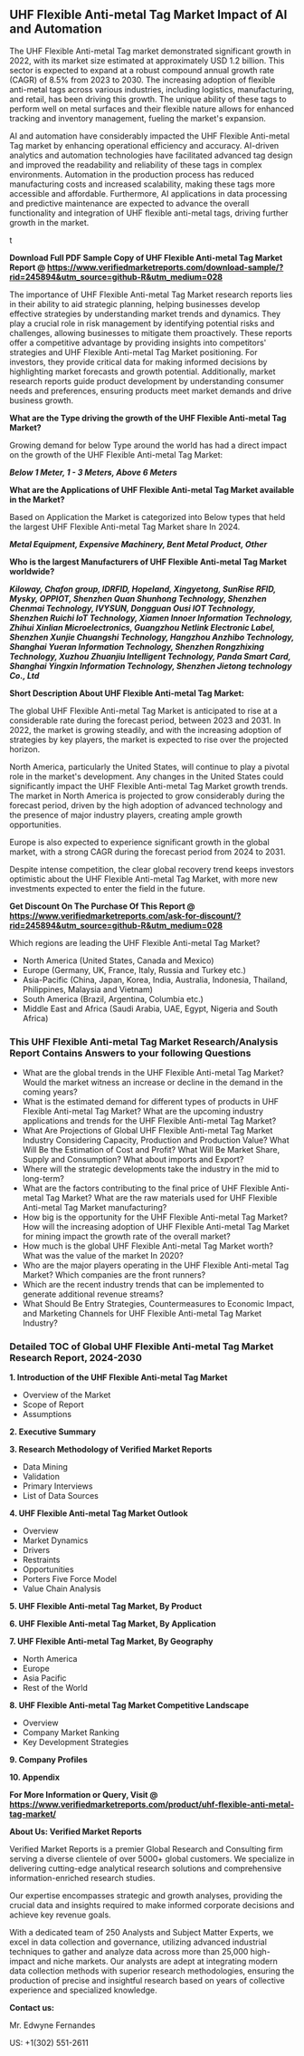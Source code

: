 <h2>UHF Flexible Anti-metal Tag Market Impact of AI and Automation</h2><p>The UHF Flexible Anti-metal Tag market demonstrated significant growth in 2022, with its market size estimated at approximately USD 1.2 billion. This sector is expected to expand at a robust compound annual growth rate (CAGR) of 8.5% from 2023 to 2030. The increasing adoption of flexible anti-metal tags across various industries, including logistics, manufacturing, and retail, has been driving this growth. The unique ability of these tags to perform well on metal surfaces and their flexible nature allows for enhanced tracking and inventory management, fueling the market's expansion.</p><p>AI and automation have considerably impacted the UHF Flexible Anti-metal Tag market by enhancing operational efficiency and accuracy. AI-driven analytics and automation technologies have facilitated advanced tag design and improved the readability and reliability of these tags in complex environments. Automation in the production process has reduced manufacturing costs and increased scalability, making these tags more accessible and affordable. Furthermore, AI applications in data processing and predictive maintenance are expected to advance the overall functionality and integration of UHF flexible anti-metal tags, driving further growth in the market.</p>t</p><p id="" class=""><strong>Download Full PDF Sample Copy of UHF Flexible Anti-metal Tag Market Report @ <a href="https://www.verifiedmarketreports.com/download-sample/?rid=245894&utm_source=github-R&utm_medium=028" target="_blank">https://www.verifiedmarketreports.com/download-sample/?rid=245894&utm_source=github-R&utm_medium=028</a></strong></p><p>The importance of&nbsp;UHF Flexible Anti-metal Tag Market research reports lies in their ability to aid strategic planning, helping businesses develop effective strategies by understanding market trends and dynamics. They play a crucial role in risk management by identifying potential risks and challenges, allowing businesses to mitigate them proactively. These reports offer a competitive advantage by providing insights into competitors' strategies and UHF Flexible Anti-metal Tag Market positioning. For investors, they provide critical data for making informed decisions by highlighting market forecasts and growth potential. Additionally, market research reports guide product development by understanding consumer needs and preferences, ensuring products meet market demands and drive business growth.</p><p><strong>What are the&nbsp;Type driving the growth of the UHF Flexible Anti-metal Tag Market?</strong></p><p id="" class="">Growing demand for below Type around the world has had a direct impact on the growth of the UHF Flexible Anti-metal Tag Market:</p><em><strong>Below 1 Meter, 1 - 3 Meters, Above 6 Meters</strong></em></p><strong>What are the&nbsp;Applications&nbsp;of UHF Flexible Anti-metal Tag Market available in the Market?</strong></p><p id="" class="">Based on Application the Market is categorized into Below types that held the largest UHF Flexible Anti-metal Tag Market share In 2024.</p><em><strong>Metal Equipment, Expensive Machinery, Bent Metal Product, Other</strong></em></p><strong>Who is the largest Manufacturers of UHF Flexible Anti-metal Tag Market worldwide?</strong></p><p><em><strong>Kiloway, Chafon group, IDRFID, Hopeland, Xingyetong, SunRise RFID, Mysky, OPPIOT, Shenzhen Quan Shunhong Technology, Shenzhen Chenmai Technology, IVYSUN, Dongguan Ousi IOT Technology, Shenzhen Ruichi IoT Technology, Xiamen Innoer Information Technology, Zhihui Xinlian Microelectronics, Guangzhou Netlink Electronic Label, Shenzhen Xunjie Chuangshi Technology, Hangzhou Anzhibo Technology, Shanghai Yueran Information Technology, Shenzhen Rongzhixing Technology, Xuzhou Zhuanjiu Intelligent Technology, Panda Smart Card, Shanghai Yingxin Information Technology, Shenzhen Jietong technology Co., Ltd</strong></em></p><p id="" class=""><strong>Short Description About UHF Flexible Anti-metal Tag Market:</strong></p><p>The global UHF Flexible Anti-metal Tag Market is anticipated to rise at a considerable rate during the forecast period, between 2023 and 2031. In 2022, the market is growing steadily, and with the increasing adoption of strategies by key players, the market is expected to rise over the projected horizon.</p><p>North America, particularly the United States, will continue to play a pivotal role in the market's development. Any changes in the United States could significantly impact the UHF Flexible Anti-metal Tag Market growth trends. The market in North America is projected to grow considerably during the forecast period, driven by the high adoption of advanced technology and the presence of major industry players, creating ample growth opportunities.</p><p>Europe is also expected to experience significant growth in the global market, with a strong CAGR during the forecast period from 2024 to 2031.</p><p>Despite intense competition, the clear global recovery trend keeps investors optimistic about the UHF Flexible Anti-metal Tag Market, with more new investments expected to enter the field in the future.</p><p id="" class=""><strong>Get Discount On The Purchase Of This Report @ <a href="https://www.verifiedmarketreports.com/ask-for-discount/?rid=245894&utm_source=github-R&utm_medium=028" target="_blank">https://www.verifiedmarketreports.com/ask-for-discount/?rid=245894&utm_source=github-R&utm_medium=028</a></strong></p>Which regions are leading the UHF Flexible Anti-metal Tag Market?</p><ul><li>North America (United States, Canada and Mexico)</li><li>Europe (Germany, UK, France, Italy, Russia and Turkey etc.)</li><li>Asia-Pacific (China, Japan, Korea, India, Australia, Indonesia, Thailand, Philippines, Malaysia and Vietnam)</li><li>South America (Brazil, Argentina, Columbia etc.)</li><li>Middle East and Africa (Saudi Arabia, UAE, Egypt, Nigeria and South Africa)</li></ul><h3 id="" class="">This UHF Flexible Anti-metal Tag Market Research/Analysis Report Contains Answers to your following Questions</h3><ul><li>What are the global trends in the UHF Flexible Anti-metal Tag Market? Would the market witness an increase or decline in the demand in the coming years?</li><li>What is the estimated demand for different types of products in UHF Flexible Anti-metal Tag Market? What are the upcoming industry applications and trends for the UHF Flexible Anti-metal Tag Market?</li><li>What Are Projections of Global UHF Flexible Anti-metal Tag Market Industry Considering Capacity, Production and Production Value? What Will Be the Estimation of Cost and Profit? What Will Be Market Share, Supply and Consumption? What about imports and Export?</li><li>Where will the strategic developments take the industry in the mid to long-term?</li><li>What are the factors contributing to the final price of UHF Flexible Anti-metal Tag Market? What are the raw materials used for UHF Flexible Anti-metal Tag Market manufacturing?</li><li>How big is the opportunity for the UHF Flexible Anti-metal Tag Market? How will the increasing adoption of UHF Flexible Anti-metal Tag Market for mining impact the growth rate of the overall market?</li><li>How much is the global UHF Flexible Anti-metal Tag Market worth? What was the value of the market In 2020?</li><li>Who are the major players operating in the UHF Flexible Anti-metal Tag Market? Which companies are the front runners?</li><li>Which are the recent industry trends that can be implemented to generate additional revenue streams?</li><li>What Should Be Entry Strategies, Countermeasures to Economic Impact, and Marketing Channels for UHF Flexible Anti-metal Tag Market Industry?</li></ul><h3 id="" class="">Detailed TOC of Global UHF Flexible Anti-metal Tag Market Research Report, 2024-2030</h3><p id="" class=""><strong>1. Introduction of the UHF Flexible Anti-metal Tag Market</strong></p><ul><li>Overview of the Market</li><li>Scope of Report</li><li>Assumptions</li></ul><p id="" class=""><strong>2. Executive Summary</strong></p><p id="" class=""><strong>3. Research Methodology of Verified Market Reports</strong></p><ul><li>Data Mining</li><li>Validation</li><li>Primary Interviews</li><li>List of Data Sources</li></ul><p id="" class=""><strong>4. UHF Flexible Anti-metal Tag Market Outlook</strong></p><ul><li>Overview</li><li>Market Dynamics</li><li>Drivers</li><li>Restraints</li><li>Opportunities</li><li>Porters Five Force Model</li><li>Value Chain Analysis</li></ul><p id="" class=""><strong>5. UHF Flexible Anti-metal Tag Market, By Product</strong></p><p id="" class=""><strong>6. UHF Flexible Anti-metal Tag Market, By Application</strong></p><p id="" class=""><strong>7. UHF Flexible Anti-metal Tag Market, By Geography</strong></p><ul><li>North America</li><li>Europe</li><li>Asia Pacific</li><li>Rest of the World</li></ul><p id="" class=""><strong>8. UHF Flexible Anti-metal Tag Market Competitive Landscape</strong></p><ul><li>Overview</li><li>Company Market Ranking</li><li>Key Development Strategies</li></ul><p id="" class=""><strong>9. Company Profiles</strong></p><p id="" class=""><strong>10. Appendix</strong></p><p id="" class=""><strong>For More Information or Query, Visit @ <a href="https://www.verifiedmarketreports.com/product/uhf-flexible-anti-metal-tag-market/" target="_blank">https://www.verifiedmarketreports.com/product/uhf-flexible-anti-metal-tag-market/</a></strong></p><p id="" class=""><strong>About Us: Verified Market Reports</strong></p><p id="" class="">Verified Market Reports is a premier Global Research and Consulting firm serving a diverse clientele of over 5000+ global customers. We specialize in delivering cutting-edge analytical research solutions and comprehensive information-enriched research studies.</p><p id="" class="">Our expertise encompasses strategic and growth analyses, providing the crucial data and insights required to make informed corporate decisions and achieve key revenue goals.</p><p id="" class="">With a dedicated team of 250 Analysts and Subject Matter Experts, we excel in data collection and governance, utilizing advanced industrial techniques to gather and analyze data across more than 25,000 high-impact and niche markets. Our analysts are adept at integrating modern data collection methods with superior research methodologies, ensuring the production of precise and insightful research based on years of collective experience and specialized knowledge.</p><p id="" class=""><strong>Contact us:</strong></p><p id="" class="">Mr. Edwyne Fernandes</p><p id="" class="">US: +1(302) 551-2611</p>